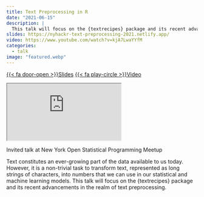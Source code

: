 ```yaml
---
title: Text Preprocessing in R
date: "2021-06-15"
description: |
  This talk will focus on the {textrecipes} package and its recent advancements in the realm of text preprocessing.
slides: https://nyhackr-text-preprocessing-2021.netlify.app/
video: https://www.youtube.com/watch?v=kjA7LwaYYfM
categories:
  - talk
image: "featured.webp"
---
```






<a href="https://nyhackr-text-preprocessing-2021.netlify.app/" class="listing-slides btn-links">{{< fa door-open >}}Slides<a>
<a href="https://www.youtube.com/watch?v=kjA7LwaYYfM" class="listing-video btn-links">{{< fa play-circle >}}Video<a>

<iframe class="slide-deck" src="https://nyhackr-text-preprocessing-2021.netlify.app/"></iframe>

Invited talk at New York Open Statistical Programming Meetup

Text constitutes an ever-growing part of the data available to us today. However, it is a non-trivial task to transform text, represented as long strings of characters, into numbers that we can use in our statistical and machine learning models. This talk will focus on the {textrecipes} package and its recent advancements in the realm of text preprocessing.

